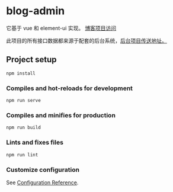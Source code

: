 # blog-admin

它基于 vue 和 element-ui 实现。
<a href="https://github.com/githubweb-gif/blog.git">博客项目访问<a>

此项目的所有接口数据都来源于配套的后台系统，<a href="https://github.com/githubweb-gif/node-blog.git">后台项目传送地址。</a>

## Project setup

```
npm install
```

### Compiles and hot-reloads for development

```
npm run serve
```

### Compiles and minifies for production

```
npm run build
```

### Lints and fixes files

```
npm run lint
```

### Customize configuration

See [Configuration Reference](https://cli.vuejs.org/config/).
